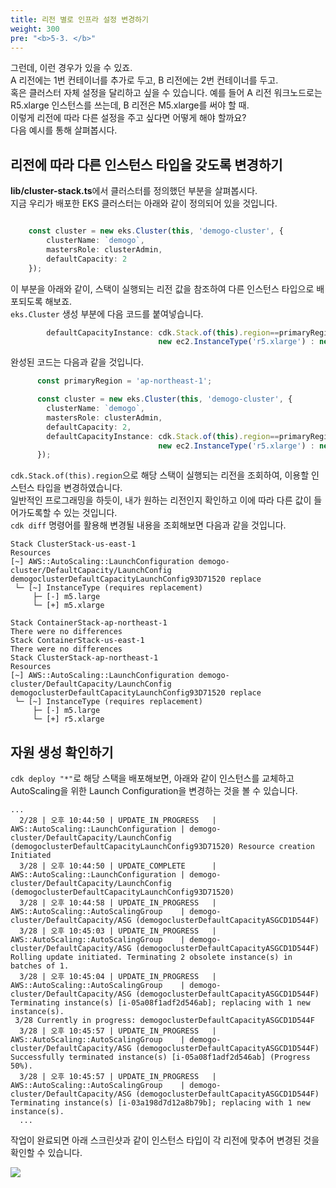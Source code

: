```yaml
---
title: 리전 별로 인프라 설정 변경하기
weight: 300
pre: "<b>5-3. </b>"
---
```


그런데, 이런 경우가 있을 수 있죠.  
A 리전에는 1번 컨테이너를 추가로 두고, B 리전에는 2번 컨테이너를 두고.  
혹은 클러스터 자체 설정을 달리하고 싶을 수 있습니다. 예를 들어 A 리전 워크노드로는 R5.xlarge 인스턴스를 쓰는데, B 리전은 M5.xlarge를 써야 할 때.  
이렇게 리전에 따라 다른 설정을 주고 싶다면 어떻게 해야 할까요?  
다음 예시를 통해 살펴봅시다.


## 리전에 따라 다른 인스턴스 타입을 갖도록 변경하기
**lib/cluster-stack.ts**에서 클러스터를 정의했던 부분을 살펴봅시다.  
지금 우리가 배포한 EKS 클러스터는 아래와 같이 정의되어 있을 것입니다.  

```typescript

    const cluster = new eks.Cluster(this, 'demogo-cluster', {
        clusterName: `demogo`,
        mastersRole: clusterAdmin,
        defaultCapacity: 2
    });

```

이 부분을 아래와 같이, 스택이 실행되는 리전 값을 참조하여 다른 인스턴스 타입으로 배포되도록 해보죠.  
`eks.Cluster` 생성 부분에 다음 코드를 붙여넣습니다.

```typescript
        defaultCapacityInstance: cdk.Stack.of(this).region==primaryRegion? 
                                 new ec2.InstanceType('r5.xlarge') : new ec2.InstanceType('m5.large')
```

완성된 코드는 다음과 같을 것입니다.
```typescript
      const primaryRegion = 'ap-northeast-1';

      const cluster = new eks.Cluster(this, 'demogo-cluster', {
        clusterName: `demogo`,
        mastersRole: clusterAdmin,
        defaultCapacity: 2,
        defaultCapacityInstance: cdk.Stack.of(this).region==primaryRegion? 
                                 new ec2.InstanceType('r5.xlarge') : new ec2.InstanceType('m5.xlarge')
      });
```

`cdk.Stack.of(this).region`으로 해당 스택이 실행되는 리전을 조회하여, 이용할 인스턴스 타입을 변경하였습니다.  
일반적인 프로그래밍을 하듯이, 내가 원하는 리전인지 확인하고 이에 따라 다른 값이 들어가도록할 수 있는 것입니다.  
`cdk diff` 명령어를 활용해 변경될 내용을 조회해보면 다음과 같을 것입니다.  

```
Stack ClusterStack-us-east-1
Resources
[~] AWS::AutoScaling::LaunchConfiguration demogo-cluster/DefaultCapacity/LaunchConfig demogoclusterDefaultCapacityLaunchConfig93D71520 replace
 └─ [~] InstanceType (requires replacement)
     ├─ [-] m5.large
     └─ [+] m5.xlarge

Stack ContainerStack-ap-northeast-1
There were no differences
Stack ContainerStack-us-east-1
There were no differences
Stack ClusterStack-ap-northeast-1
Resources
[~] AWS::AutoScaling::LaunchConfiguration demogo-cluster/DefaultCapacity/LaunchConfig demogoclusterDefaultCapacityLaunchConfig93D71520 replace
 └─ [~] InstanceType (requires replacement)
     ├─ [-] m5.large
     └─ [+] r5.xlarge
```

## 자원 생성 확인하기
`cdk deploy "*"`로 해당 스택을 배포해보면, 아래와 같이 인스턴스를 교체하고 AutoScaling을 위한 Launch Configuration을 변경하는 것을 볼 수 있습니다.

```
...
  2/28 | 오후 10:44:50 | UPDATE_IN_PROGRESS   | AWS::AutoScaling::LaunchConfiguration | demogo-cluster/DefaultCapacity/LaunchConfig (demogoclusterDefaultCapacityLaunchConfig93D71520) Resource creation Initiated
  3/28 | 오후 10:44:50 | UPDATE_COMPLETE      | AWS::AutoScaling::LaunchConfiguration | demogo-cluster/DefaultCapacity/LaunchConfig (demogoclusterDefaultCapacityLaunchConfig93D71520)
  3/28 | 오후 10:44:58 | UPDATE_IN_PROGRESS   | AWS::AutoScaling::AutoScalingGroup    | demogo-cluster/DefaultCapacity/ASG (demogoclusterDefaultCapacityASGCD1D544F)
  3/28 | 오후 10:45:03 | UPDATE_IN_PROGRESS   | AWS::AutoScaling::AutoScalingGroup    | demogo-cluster/DefaultCapacity/ASG (demogoclusterDefaultCapacityASGCD1D544F) Rolling update initiated. Terminating 2 obsolete instance(s) in batches of 1.
  3/28 | 오후 10:45:04 | UPDATE_IN_PROGRESS   | AWS::AutoScaling::AutoScalingGroup    | demogo-cluster/DefaultCapacity/ASG (demogoclusterDefaultCapacityASGCD1D544F) Terminating instance(s) [i-05a08f1adf2d546ab]; replacing with 1 new instance(s).
 3/28 Currently in progress: demogoclusterDefaultCapacityASGCD1D544F
  3/28 | 오후 10:45:57 | UPDATE_IN_PROGRESS   | AWS::AutoScaling::AutoScalingGroup    | demogo-cluster/DefaultCapacity/ASG (demogoclusterDefaultCapacityASGCD1D544F) Successfully terminated instance(s) [i-05a08f1adf2d546ab] (Progress 50%).
  3/28 | 오후 10:45:57 | UPDATE_IN_PROGRESS   | AWS::AutoScaling::AutoScalingGroup    | demogo-cluster/DefaultCapacity/ASG (demogoclusterDefaultCapacityASGCD1D544F) Terminating instance(s) [i-03a198d7d12a8b79b]; replacing with 1 new instance(s).
  ...

```

작업이 완료되면 아래 스크린샷과 같이 인스턴스 타입이 각 리전에 맞추어 변경된 것을 확인할 수 있습니다.

![](/images/20-deploy-clusters/ap-infra-change.png)

